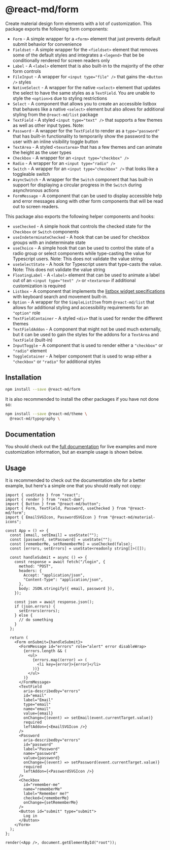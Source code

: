 # @react-md/form

Create material design form elements with a lot of customization. This package
exports the following form components:

- `Form` - A simple wrapper for a `<form>` element that just prevents default
  submit behavior for convenience
- `Fieldset` - A simple wrapper for the `<fieldset>` element that removes some
  of the default styles and integrates a `<legend>` that be be conditionally
  rendered for screen readers only
- `Label` - A `<label>` element that is also built-in to the majority of the
  other form controls
- `FileInput` - A wrapper for `<input type="file" />` that gains the
  `<Button />` styles
- `NativeSelect` - A wrapper for the native `<select>` element that updates the
  select to have the same styles as a `TextField`. You are unable to style the
  `<option>`s due to styling restrictions
- `Select` - A component that allows you to create an accessible listbox that
  behaves like a native `<select>` element but also allows for additional
  styling from the `@react-md/list` package
- `TextField` - A styled `<input type="text" />` that supports a few themes as
  well as other input types. Note:
- `Password` - A wrapper for the `TextField` to render as a `type="password"`
  that has built-in functionality to temporarily show the password to the user
  with an inline visibility toggle button
- `TextArea` - A styled `<texxtarea>` that has a few themes and can animate the
  height as the user types
- `Checkbox` - A wrapper for an `<input type="checkbox" />`
- `Radio` - A wrapper for an `<input type="radio" />`
- `Switch` - A wrapper for an `<input type="checkbox" />` that looks like a
  toggleable switch
- `AsyncSwitch` - A wrapper for the `Switch` component that has built-in support
  for displaying a circular progress in the `Switch` during asynchronous actions
- `FormMessage` - A component that can be used to display accessible help and
  error messages along with other form components that will be read out to
  screen readers.

This package also exports the following helper components and hooks:

- `useChecked` - A simple hook that controls the checked state for the
  `Checkbox` or `Switch` components
- `useIndeterminateChecked` - A hook that can be used for checkbox groups with
  an indeterminate state
- `useChoice` - A simple hook that can be used to control the state of a radio
  group or select components while type-casting the value for Typescript users.
  Note: This does not validate the value string
- `useSelectState` - A hook for Typescript users that type-casts the value.
  Note: This does not validate the value string
- `FloatingLabel` - A `<label>` element that can be used to animate a label out
  of an `<input type="text" />` or `<textarea>` if additional customization is
  required
- `Listbox` - A component that implements the
  [listbox widget specifications](https://www.w3.org/TR/wai-aria-practices/#Listbox)
  with keyboard search and movement built-in.
- `Option` - A wrapper for the `SimpleListItem` from `@react-md/list` that
  allows for additional styling and accessibility requirements for an `"option"`
  role
- `TextFieldContainer` - A styled `<div>` that is used for render the different
  themes
- `TextFieldAddon` - A component that might not be used much externally, but it
  can be used to gain the styles for the addons for a `TextArea` and `TextField`
  (built-in)
- `InputToggle` - A component that is used to render either a `"checkbox"` or
  `"radio"` element
- `ToggleCotainer` - A helper component that is used to wrap either a
  `"checkbox"` or `"radio"` for additional styles

## Installation

```sh
npm install --save @react-md/form
```

It is also recommended to install the other packages if you have not done so:

```sh
npm install --save @react-md/theme \
  @react-md/typography \
```

<!-- DOCS_REMOVE -->

## Documentation

You should check out the
[full documentation](https://react-md.dev/packages/form/demos) for live examples
and more customization information, but an example usage is shown below.

<!-- DOCS_REMOVE_END -->

## Usage

It is recommended to check out the documentation site for a better example, but
here's a simple one that you should really not copy:

```tsx
import { useState } from "react";
import { render } from "react-dom";
import { Button } from "@react-md/button";
import { Form, TextField, Password, useChecked } from "@react-md/form";
import { EmailSVGIcon, PasswordSVGIcon } from "@react-md/material-icons";

const App = () => {
  const [email, setEmail] = useState("");
  const [password, setPassword] = useState("");
  const [rememberMe, setRememberMe] = useChecked(false);
  const [errors, setErrors] = useState<readonly string[]>([]);

  const handleSubmit = async () => {
    const response = await fetch("/login", {
      method: "POST",
      headers: {
        Accept: "application/json",
        "Content-Type": "application/json",
      },
      body: JSON.stringify({ email, password }),
    });

    const json = await response.json();
    if (json.errors) {
      setErrors(errors);
    } else {
      // do something
    }
  };

  return (
    <Form onSubmit={handleSubmit}>
      <FormMessage id="errors" role="alert" error disableWrap>
        {errors.length && (
          <ul>
            {errors.map((error) => (
              <li key={error}>{error}</li>
            ))}
          </ul>
        )}
      </FormMessage>
      <TextField
        aria-describedby="errors"
        id="email"
        label="Email"
        type="email"
        name="email"
        value={email}
        onChange={(event) => setEmail(event.currentTarget.value)}
        required
        leftAddon={<EmailSVGIcon />}
      />
      <Password
        aria-describedby="errors"
        id="password"
        label="Password"
        name="password"
        value={password}
        onChange={(event) => setPassword(event.currentTarget.value)}
        required
        leftAddon={<PasswordSVGIcon />}
      />
      <Checkbox
        id="remember-me"
        name="rememberMe"
        label="Remember me?"
        checked={rememberMe}
        onChange={setRememberMe}
      />
      <Button id="submit" type="submit">
        Log in
      </Button>
    </Form>
  );
};

render(<App />, document.getElementById("root"));
```

